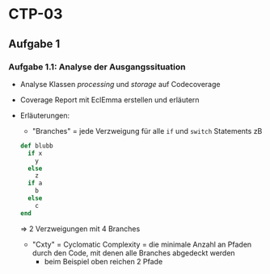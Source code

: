 # CTP-03
## Aufgabe 1
### Aufgabe 1.1: Analyse der Ausgangssituation
* Analyse Klassen _processing_ und _storage_ auf Codecoverage
* Coverage Report mit EclEmma erstellen und erläutern

* Erläuterungen:
  * "Branches" = jede Verzweigung für alle `if` und `switch` Statements zB
  ``` ruby
  def blubb
    if x
      y
    else
      z
    if a
      b
    else
      c
  end
  ```    
  => 2 Verzweigungen mit 4 Branches
  * "Cxty" = Cyclomatic Complexity = die minimale Anzahl an Pfaden durch den Code, mit denen alle Branches abgedeckt werden
    * beim Beispiel oben reichen 2 Pfade
